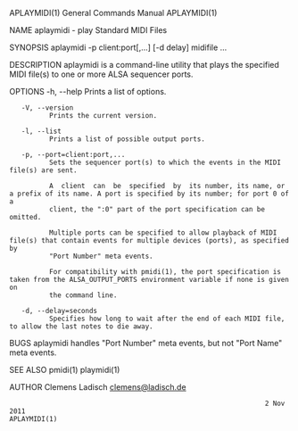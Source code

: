 APLAYMIDI(1)                                                  General Commands Manual                                                 APLAYMIDI(1)

NAME
       aplaymidi - play Standard MIDI Files

SYNOPSIS
       aplaymidi -p client:port[,...] [-d delay] midifile ...

DESCRIPTION
       aplaymidi is a command-line utility that plays the specified MIDI file(s) to one or more ALSA sequencer ports.

OPTIONS
       -h, --help
              Prints a list of options.

       -V, --version
              Prints the current version.

       -l, --list
              Prints a list of possible output ports.

       -p, --port=client:port,...
              Sets the sequencer port(s) to which the events in the MIDI file(s) are sent.

              A  client  can  be  specified  by  its number, its name, or a prefix of its name. A port is specified by its number; for port 0 of a
              client, the ":0" part of the port specification can be omitted.

              Multiple ports can be specified to allow playback of MIDI file(s) that contain events for multiple devices (ports), as specified  by
              "Port Number" meta events.

              For compatibility with pmidi(1), the port specification is taken from the ALSA_OUTPUT_PORTS environment variable if none is given on
              the command line.

       -d, --delay=seconds
              Specifies how long to wait after the end of each MIDI file, to allow the last notes to die away.

BUGS
       aplaymidi handles "Port Number" meta events, but not "Port Name" meta events.

SEE ALSO
       pmidi(1)
       playmidi(1)

AUTHOR
       Clemens Ladisch <clemens@ladisch.de>

                                                                    2 Nov 2011                                                        APLAYMIDI(1)
